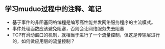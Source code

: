 ## 学习muduo过程中的注释、笔记
* 基于事件的非阻塞网络编程是编写高性能并发网络服务程序的主流模式。
* 事件处理函数应该避免阻塞，否则会让网络服务失去阻塞
* TCP有滑动窗口的机制，就相当于进行了一个流量控制，但这是传输层进行的，如何做应用层的流量控制？